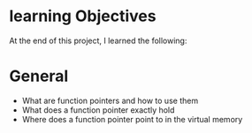 # learning Objectives
At the end of this project, I learned the following:

# General
- What are function pointers and how to use them
- What does a function pointer exactly hold
- Where does a function pointer point to in the virtual memory
